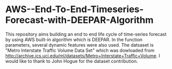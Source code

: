 # AWS--End-To-End-Timeseries-Forecast-with-DEEPAR-Algorithm
This repository aims building an end to end life cycle of time-series forecast by using AWS built-in algorithm which is DEEPAR. In the function parameters, several dynamic features were also used. 
The datsaset is "Metro Interstate Traffic Volume Data Set" which was dowloaded from http://archive.ics.uci.edu/ml/datasets/Metro+Interstate+Traffic+Volume. I would like to thank to John Hogue for the dataset contribution. 
